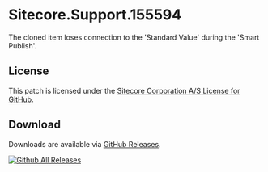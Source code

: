 # Sitecore.Support.155594
The cloned item loses connection to the 'Standard Value' during the 'Smart Publish'.

## License  
This patch is licensed under the [Sitecore Corporation A/S License for GitHub](https://github.com/sitecoresupport/Sitecore.Support.155594/blob/master/LICENSE).  

## Download  
Downloads are available via [GitHub Releases](https://github.com/sitecoresupport/Sitecore.Support.155594/releases).  

[![Github All Releases](https://img.shields.io/github/downloads/SitecoreSupport/Sitecore.Support.155594/total.svg)](https://github.com/SitecoreSupport/Sitecore.Support.155594/releases)
